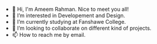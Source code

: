 - 👋 Hi, I'm Ameem Rahman. Nice to meet you all! 
- 👀 I’m interested in Developement and Design.
- 🌱 I’m currently studying at Fanshawe College. 
- 💞️ I’m looking to collaborate on different kind of projects.
- 📫 How to reach me by email.

<!---
AmeemGhost/AmeemGhost is a ✨ special ✨ repository because its `README.md` (this file) appears on your GitHub profile.
You can click the Preview link to take a look at your changes.
--->
